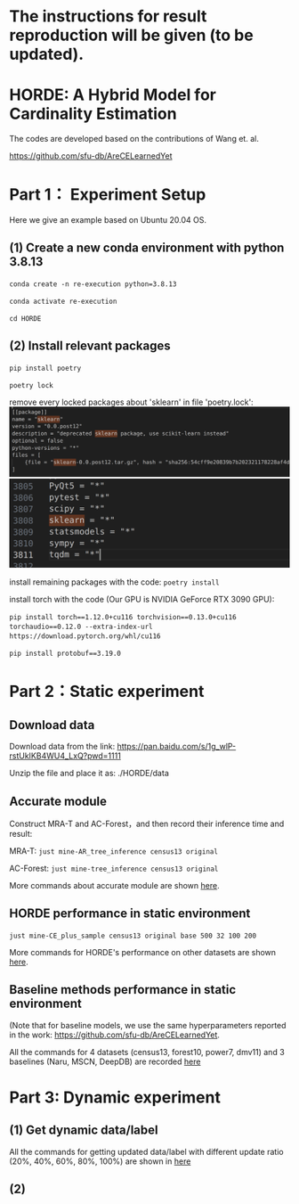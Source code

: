 # The instructions for result reproduction will be given (to be updated).


# HORDE: A Hybrid Model for Cardinality Estimation

The codes are developed based on the contributions of Wang et. al. 

<https://github.com/sfu-db/AreCELearnedYet>

# Part 1： Experiment Setup

Here we give an example based on Ubuntu 20.04 OS.

## (1) Create a new conda environment with python 3.8.13

`conda create -n re-execution python=3.8.13`

`conda activate re-execution`

`cd HORDE`

## (2) Install relevant packages

`pip install poetry`

`poetry lock`

remove every locked packages about 'sklearn' in file 'poetry.lock':
![image](https://github.com/kijomomiji/HORDE/blob/main/README_graphs/1.png)
![image](https://github.com/kijomomiji/HORDE/blob/main/README_graphs/2.png)

install remaining packages with the code: `poetry install`

install torch with the code (Our GPU is NVIDIA GeForce RTX 3090 GPU):

`pip install torch==1.12.0+cu116 torchvision==0.13.0+cu116 torchaudio==0.12.0 --extra-index-url https://download.pytorch.org/whl/cu116`

`pip install protobuf==3.19.0`

# Part 2：Static experiment

## Download data

Download data from the link: <https://pan.baidu.com/s/1g_wlP-rstUkIKB4WU4_LxQ?pwd=1111>

Unzip the file and place it as: ./HORDE/data

## Accurate module

Construct MRA-T and AC-Forest，and then record their inference time and result:

MRA-T: `just mine-AR_tree_inference census13 original`

AC-Forest: `just mine-tree_inference census13 original`

More commands about accurate module are shown [here](./static-accurate-command.md).

## HORDE performance in static environment

`just mine-CE_plus_sample census13 original base 500 32 100 200`

More commands for HORDE's performance on other datasets are shown [here](./CE_plus_sample.md).

## Baseline methods performance in static environment

(Note that for baseline models, we use the same hyperparameters reported in the work: <https://github.com/sfu-db/AreCELearnedYet>.

All the commands for 4 datasets (census13, forest10, power7, dmv11) and 3 baselines (Naru, MSCN, DeepDB) are recorded [here](./static_baseline_command.md)

# Part 3: Dynamic experiment

## (1) Get dynamic data/label

All the commands for getting updated data/label with different update ratio (20%, 40%, 60%, 80%, 100%) are shown in [here](./dynamic_data_label_get.md)

## (2) 








